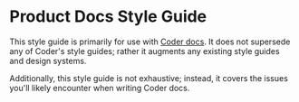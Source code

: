 # Product Docs Style Guide

This style guide is primarily for use with [Coder docs](coder.com/docs). It does not
supersede any of Coder's style guides; rather it augments any existing style
guides and design systems.

Additionally, this style guide is not exhaustive; instead, it covers the
issues you'll likely encounter when writing Coder docs.
